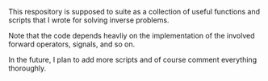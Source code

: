 This respository is supposed to suite as a collection of useful functions and scripts that I wrote for solving inverse problems.

Note that the code depends heavliy on the implementation of the involved forward operators, signals, and so on. 

In the future, I plan to add more scripts and of course comment everything thoroughly.
